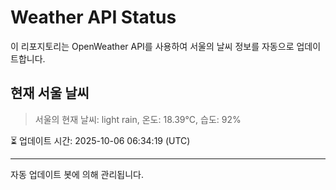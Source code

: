 
# Weather API Status

이 리포지토리는 OpenWeather API를 사용하여 서울의 날씨 정보를 자동으로 업데이트합니다.

## 현재 서울 날씨
> 서울의 현재 날씨: light rain, 온도: 18.39°C, 습도: 92%

⏳ 업데이트 시간: 2025-10-06 06:34:19 (UTC)

---
자동 업데이트 봇에 의해 관리됩니다.
